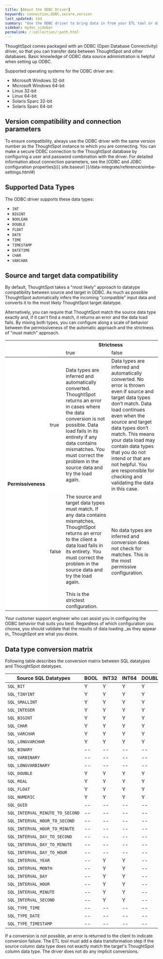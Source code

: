 ```yaml
---
title: [About the ODBC Driver]
keywords: connection,ODBC,secure,version
last_updated: tbd
summary: "Use the ODBC driver to bring data in from your ETL tool or database."
sidebar: mydoc_sidebar
permalink: /:collection/:path.html
---
```

ThoughtSpot comes packaged with an ODBC (Open Database Connectivity) driver, so that you can transfer data between ThoughtSpot and other databases. Basic knowledge of ODBC data source administration is helpful when setting up ODBC.

Supported operating systems for the ODBC driver are:

-   Microsoft Windows 32-bit
-   Microsoft Windows 64-bit
-   Linux 32-bit
-   Linux 64-bit
-   Solaris Sparc 32-bit
-   Solaris Sparc 64-bit

## Version compatibility and connection parameters

To ensure compatibility, always use the ODBC driver with the same version number
as the ThoughtSpot instance to which you are connecting. You can make a secure
ODBC connection to the ThoughtSpot database by configuring a user and password
combination with the driver.  For detailed information about connection parameters, see the [ODBC and JDBC configuration properties]({{ site.baseurl }}/data-integrate/reference/simba-settings.html#)

## Supported Data Types

The ODBC driver supports these data types:

-   `INT`
-   `BIGINT`
-   `BOOLEAN`
-   `DOUBLE`
-   `FLOAT`
-   `DATE`
-   `TIME`
-   `TIMESTAMP`
-   `DATETIME`
-   `CHAR`
-   `VARCHAR`

## Source and target data compatibility

By default, ThoughtSpot takes a "most likely" approach to datatype compatibility
between source and target in ODBC. As much as possible ThoughtSpot automatically
infers the incoming "compatible" input data  and converts it to the most likely
ThoughtSpot target datatype.

Alternatively, you can require that ThoughtSpot match the source data type
exactly and, if it can't find a match, it returns an error and the data load
fails. By mixing both types, you can configure along a scale of behavior between
the permissiveness of the automatic approach and the strictness of "must match"
approach.

<table>
  <tr style="background-color:white;">
    <th colspan="2" rowspan="2"></th>
    <th colspan="2" style="background-color:white;">Strictness</th>
  </tr>
  <tr style="background-color:white;border-bottom:1pt solid black;">
    <td>true</td>
    <td>false</td>
  </tr>
  <tr style="background-color:white;">
    <th rowspan="2" style="valign:middle;background-color:white;"><div class="vert">Permissiveness</div></th>
    <td>true</td>
    <td>Data types are inferred and automatically converted. ThoughtSpot returns an error in cases where the data conversion is not possible. Data load fails in its entirety if any data contains mismatches. You must correct the problem in the source data and try the load again.</td>
    <td>Data types are inferred and automatically converted. No error is thrown even if source and target data types don’t match. Data load continues even when the source and target data types don’t match. This means your data load may contain data types that you do not intend or that are not helpful.  You are responsible for checking and validating the data in this case.</td>
  </tr>
  <tr>
    <td>false</td>
    <td>The source and target data types must match. If any data contains mismatches, ThoughtSpot returns an error to the client a data load fails in its entirety. You must correct the problem in the source data and try the load again.<br><br>This is the strictest configuration.</td>
    <td>No data types are inferred and conversion does not check for matches. This is the most permissive configuration.</td>
  </tr>
</table>

<p>Your customer support engineer who can assist you in configuring the ODBC
behavior that suits you best. Regardless of which configuration you choose, you
should validate that the results of data loading _as they appear in_ ThoughSpot
are what you desire.</p>


## Data type conversion matrix

<p>Following table describes the conversion matrix between SQL datatypes and
ThoughtSpot datatypes.</p>


| Source SQL Datatypes          |BOOL |INT32 |INT64 |DOUBLE |FLOAT | CHAR |DATE | TIME |DATETIME|
|-------------------------------|-----|------|------|-------|------|------|-----|------|--------|
|`SQL_BIT`                      | Y   |  Y   |  Y   |  Y    |  Y   |  Y   | --  |  --  | -- |
|`SQL_TINYINT`                  | Y   |  Y   |  Y   |  Y    |  Y   |  Y   | --  |  --  | -- |
|`SQL_SMALLINT`                 | Y   |  Y   |  Y   |  Y    |  Y   |  Y   | --  |  --  | -- |
|`SQL_INTEGER`                  | Y   |  Y   |  Y   |  Y    |  Y   |  Y   | --  |  --  | -- |
|`SQL_BIGINT`                   | Y   |  Y   |  Y   |  Y    |  Y   |  Y   | --  |  --  | -- |
|`SQL_CHAR`                     | Y   |  Y   |  Y   |  Y    |  Y   |  Y   | Y   |  Y   |   Y    |
|`SQL_VARCHAR`                  | Y   |  Y   |  Y   |  Y    |  Y   |  Y   | Y   |  Y   |   Y    |
|`SQL_LONGVARCHAR`              | Y   |  Y   |  Y   |  Y    |  Y   |  Y   | Y   |  Y   |   Y    |
|`SQL_BINARY`                   | --  |  --  | -- | -- |  --  | Y   | --  |  --  | -- |
|`SQL_VARBINARY`                | --  |  --  | -- | -- |  --  | Y   | --  |  --  | -- |
|`SQL_LONGVARBINARY`            | --  |  --  | -- | -- |  --  | Y   | --  |  --  | -- |
|`SQL_DOUBLE`                   | Y   |  Y   |  Y   |  Y    |  Y   |  Y   | --  |  --  | -- |
|`SQL_REAL`                     | Y   |  Y   |  Y   |  Y    |  Y   |  Y   | --  |  --  | -- |
|`SQL_FLOAT`                    | Y   |  Y   |  Y   |  Y    |  Y   |  Y   | --  |  --  | -- |
|`SQL_NUMERIC`                  | Y   |  Y   |  Y   |  Y    |  Y   |  Y   | --  |  --  | -- |
|`SQL_GUID`                     | --  |  --  | -- | -- |  --  | Y   | --  |  --  | -- |
|`SQL_INTERVAL_MINUTE_TO_SECOND`| --  |  --  | -- | -- |  --  | Y   | --  |  --  | -- |
|`SQL_INTERVAL_HOUR_TO_SECOND`  | --  |  --  | -- | -- |  --  | Y   | --  |  --  | -- |
|`SQL_INTERVAL_HOUR_TO_MINUTE`  | --  |  --  | -- | -- |  --  | Y   | --  |  --  | -- |
|`SQL_INTERVAL_DAY_TO_SECOND`   | --  |  --  | -- | -- |  --  | Y   | --  |  --  | -- |
|`SQL_INTERVAL_DAY_TO_MINUTE`   | --  |  --  | -- | -- |  --  | Y   | --  |  --  | -- |
|`SQL_INTERVAL_DAY_TO_HOUR`     | --  |  --  | -- | -- |  --  | Y   | --  |  --  | -- |
|`SQL_INTERVAL_YEAR`            | --  |  Y   |  Y   | -- |  --  | Y   | --  |  --  | -- |
|`SQL_INTERVAL_MONTH`           | --  |  Y   |  Y   | -- |  --  | Y   | --  |  --  | -- |
|`SQL_INTERVAL_DAY`             | --  |  Y   |  Y   | -- |  --  | Y   | --  |  --  | -- |
|`SQL_INTERVAL_HOUR`            | --  |  Y   |  Y   | -- |  --  | Y   | --  |  --  | -- |
|`SQL_INTERVAL_MINUTE`          | --  |  Y   |  Y   | -- |  --  | Y   | --  |  --  | -- |
|`SQL_INTERVAL_SECOND`          | --  |  Y   |  Y   | -- |  --  | Y   | --  |  --  | -- |
|`SQL_TYPE_TIME`                | --  |  --  | -- | -- |  --  | Y   | --  |  Y   |   Y    |
|`SQL_TYPE_DATE`                | --  |  --  | -- | -- |  --  | Y   | Y   |  --  |  Y    |
|`SQL_TYPE_TIMESTAMP`           | --  |  --  | -- | -- |  --  | Y   | Y   |  Y   |   Y    |


If a conversion is not possible, an error is returned to the client to indicate
conversion failure. The ETL tool must add a data transformation step if the
source column data type does not exactly match the target's ThoughtSpot
column data type. The driver does not do any implicit conversions.
